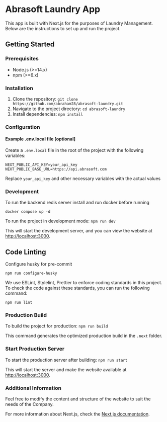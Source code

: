 # Abrasoft Laundry App

This app is built with Next.js for the purposes of Laundry Management. Below are the instructions to set up and run the project.

## Getting Started

### Prerequisites

- Node.js (>=14.x)
- npm (>=6.x)

### Installation

1. Clone the repository:
   `git clone https://github.com/abraham28/abrasoft-laundry.git`
2. Navigate to the project directory:
   `cd abrasoft-laundry`
3. Install dependencies:
   `npm install`

### Configuration

#### Example .env.local file [optional]

Create a `.env.local` file in the root of the project with the following variables:

```
NEXT_PUBLIC_API_KEY=your_api_key
NEXT_PUBLIC_BASE_URL=https://api.abrasoft.com
```

Replace `your_api_key` and other necessary variables with the actual values

### Development

To run the backend redis server
install and run docker before running

`docker compose up -d`

To run the project in development mode:
`npm run dev`

This will start the development server, and you can view the website at [http://localhost:3000](http://localhost:3000/).

## Code Linting

Configure husky for pre-commit

`npm run configure-husky`

We use ESLint, Stylelint, Prettier to enforce coding standards in this project. To check the code against these standards, you can run the following command:

`npm run lint`

### Production Build

To build the project for production:
`npm run build`

This command generates the optimized production build in the `.next` folder.

### Start Production Server

To start the production server after building:
`npm run start`

This will start the server and make the website available at [http://localhost:3000](http://localhost:3000/).

### Additional Information

Feel free to modify the content and structure of the website to suit the needs of the Company.

For more information about Next.js, check the [Next.js documentation](https://nextjs.org/docs).
